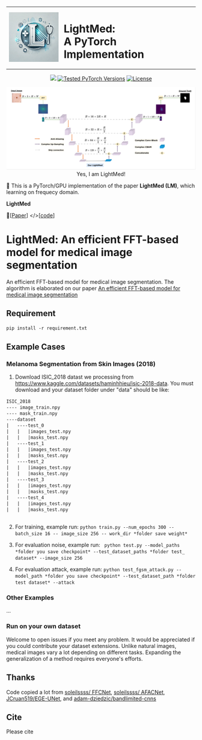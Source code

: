 <div align="center">
  <table>
    <tr>
      <td><img src="logo.jpg" width="150"></td>
      <td><h1>LightMed: <br>A PyTorch Implementation</h1></td>
    </tr>
  </table>
</div>

<p align="center">
<a href="https://arxiv.org/abs/" alt="arXiv">
    <img src="https://img.shields.io/badge/arXiv-2409.10594-b31b1b.svg?style=flat" /></a>
      <a href="https://pytorch.org/"><img src="https://img.shields.io/badge/PyTorch-1.x %20%7C%202.x-673ab7.svg" alt="Tested PyTorch Versions"></a>
  <a href="https://opensource.org/licenses/MIT"><img src="https://img.shields.io/badge/License-MIT-4caf50.svg" alt="License"></a>
</p>

<p align="center">
<img src="LightMed.jpg" width="600"> <br>
Yes, I am LightMed!
</p>

🎉 This is a PyTorch/GPU implementation of the paper **LightMed (LM)**, which learning on frequecy domain.

**LightMed**

 📝[[Paper](https://arxiv.org/abs/)] </>[[code](https://github.com/HySonLab/LightMed)]

# LightMed: An efficient FFT-based model for medical image segmentation
An efficient FFT-based model for medical image segmentation. The algorithm is elaborated on our paper [An efficient FFT-based model for medical image segmentation](https://arxiv.org/abs/)

## Requirement

``pip install -r requirement.txt``

## Example Cases
### Melanoma Segmentation from Skin Images (2018)
1. Download ISIC_2018 datast we processing from https://www.kaggle.com/datasets/haminhhieu/isic-2018-data. You must download and your dataset folder under "data" should be like:

~~~
ISIC_2018
---- image_train.npy  
---- mask_train.npy 
----dataset
|   ----test_0
|   |   |images_test.npy
|   |   |masks_test.npy
|   ----test_1
|   |   |images_test.npy
|   |   |masks_test.npy
|   ----test_2
|   |   |images_test.npy
|   |   |masks_test.npy
|   ----test_3
|   |   |images_test.npy
|   |   |masks_test.npy       
|   ----test_4
|   |   |images_test.npy
|   |   |masks_test.npy 
 
~~~
    
2. For training, example run: ``python train.py --num_epochs 300 --batch_size 16 -- image_size 256 -- work_dir *folder save weight*``

3. For evaluation noise, example run: `` python test.py --model_paths *folder you save checkpoint* --test_dataset_paths *folder test_ dataset* --image_size 256``

4. For evaluation attack, example run: ``python test_fgsm_attack.py --model_path *folder you save checkpoint* --test_dataset_path *folder test dataset* --attack``

### Other Examples
...
### Run on  your own dataset
Welcome to open issues if you meet any problem. It would be appreciated if you could contribute your dataset extensions. Unlike natural images, medical images vary a lot depending on different tasks. Expanding the generalization of a method requires everyone's efforts.

## Thanks
Code copied a lot from [soleilssss/ FFCNet](https://github.com/soleilssss/FFCNet), [soleilssss/ AFACNet](https://github.com/soleilssss/AFACNet), [JCruan519/EGE-UNet](https://github.com/JCruan519/EGE-UNet), and [adam-dziedzic/bandlimited-cnns](https://github.com/adam-dziedzic/bandlimited-cnns)
## Cite
Please cite
~~~
~~~

